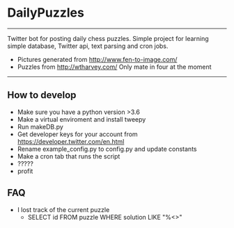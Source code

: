 # DailyPuzzles

---

Twitter bot for posting daily chess puzzles.
Simple project for learning simple database, Twitter api, text parsing and cron jobs. 

  * Pictures generated from http://www.fen-to-image.com/
  * Puzzles from http://wtharvey.com/ Only mate in four at the moment

---

## How to develop

* Make sure you have a python version >3.6
* Make a virtual enviroment and install tweepy
* Run makeDB.py
* Get developer keys for your account from https://developer.twitter.com/en.html
* Rename example_config.py to config.py and update constants
* Make a cron tab that runs the script
* ?????
* profit

## FAQ

* I lost track of the current puzzle 
  * SELECT id FROM puzzle WHERE solution LIKE "%<<solution of last puzzle>>"

